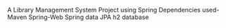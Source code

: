  A Library Management System Project using Spring 
 Dependencies used-
 Maven
 Spring-Web
 Spring data JPA
 h2 database
 
 
